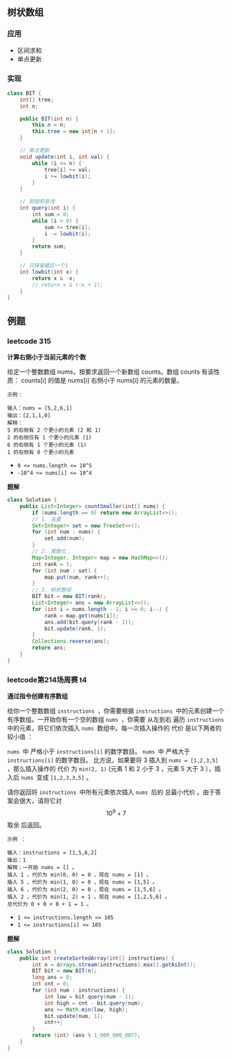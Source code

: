 ## 树状数组

### 应用

- 区间求和
- 单点更新

### 实现

```java
class BIT {
    int[] tree;
    int n;

    public BIT(int n) {
        this.n = n;
        this.tree = new int[n + 1];
    }

    // 单点更新
    void update(int i, int val) {
        while (i <= n) {
            tree[i] += val;
            i += lowbit(i);
        }
    }

    // 前缀和查询
    int query(int i) {
        int sum = 0;
        while (i > 0) {
            sum += tree[i];
            i -= lowbit(i);
        }
        return sum;
    }

    // 只保留最后一个1
    int lowbit(int x) {
        return x & -x;
        // return x & (~x + 1);
    }
}
```

## 例题

### leetcode 315

**计算右侧小于当前元素的个数**

给定一个整数数组 nums，按要求返回一个新数组 counts。数组 counts 有该性质： counts[i] 的值是  nums[i] 右侧小于 nums[i] 的元素的数量。

 ```
示例：

输入：nums = [5,2,6,1]
输出：[2,1,1,0] 
解释：
5 的右侧有 2 个更小的元素 (2 和 1)
2 的右侧仅有 1 个更小的元素 (1)
6 的右侧有 1 个更小的元素 (1)
1 的右侧有 0 个更小的元素
 ```

- `0 <= nums.length <= 10^5`
- `-10^4 <= nums[i] <= 10^4`

**题解**

```java
class Solution {
    public List<Integer> countSmaller(int[] nums) {
        if (nums.length == 0) return new ArrayList<>();
        // 1. 去重
        Set<Integer> set = new TreeSet<>();
        for (int num : nums) {
            set.add(num);
        }
        // 2. 离散化
        Map<Integer, Integer> map = new HashMap<>();
        int rank = 1;
        for (int num : set) {
            map.put(num, rank++);
        }
        // 3. 树状数组
        BIT bit = new BIT(rank);
        List<Integer> ans = new ArrayList<>();
        for (int i = nums.length - 1; i >= 0; i--) {
            rank = map.get(nums[i]);
            ans.add(bit.query(rank - 1));
            bit.update(rank, 1);
        }
        Collections.reverse(ans);
        return ans;
    }
}
```

### leetcode第214场周赛 t4

**通过指令创建有序数组**

给你一个整数数组 `instructions `，你需要根据 `instructions `中的元素创建一个有序数组。一开始你有一个空的数组 `nums `，你需要 从左到右 遍历 `instructions `中的元素，将它们依次插入 `nums `数组中。每一次插入操作的 代价 是以下两者的 较小值 ：

`nums `中 严格小于  `instructions[i]` 的数字数目。
`nums `中 严格大于 ` instructions[i]` 的数字数目。
比方说，如果要将 3 插入到 `nums = [1,2,3,5]` ，那么插入操作的 代价 为 `min(2, 1)` (元素 1 和  2 小于 3 ，元素 5 大于 3 ），插入后 `nums `变成 `[1,2,3,3,5]` 。

请你返回将 `instructions `中所有元素依次插入 `nums `后的 总最小代价 。由于答案会很大，请将它对 $$10^9+7$$取余 后返回。

```
示例 ：

输入：instructions = [1,5,6,2]
输出：1
解释：一开始 nums = [] 。
插入 1 ，代价为 min(0, 0) = 0 ，现在 nums = [1] 。
插入 5 ，代价为 min(1, 0) = 0 ，现在 nums = [1,5] 。
插入 6 ，代价为 min(2, 0) = 0 ，现在 nums = [1,5,6] 。
插入 2 ，代价为 min(1, 2) = 1 ，现在 nums = [1,2,5,6] 。
总代价为 0 + 0 + 0 + 1 = 1 。
```

- `1 <= instructions.length <= 105`
- `1 <= instructions[i] <= 105`

**题解**

```java
class Solution {
    public int createSortedArray(int[] instructions) {
        int n = Arrays.stream(instructions).max().getAsInt();
        BIT bit = new BIT(n);
        long ans = 0;
        int cnt = 0;
        for (int num : instructions) {
            int low = bit.query(num - 1);
            int high = cnt - bit.query(num);
            ans += Math.min(low, high);
            bit.update(num, 1);
            cnt++;
        }
        return (int) (ans % 1_000_000_007);
    }
}
```

